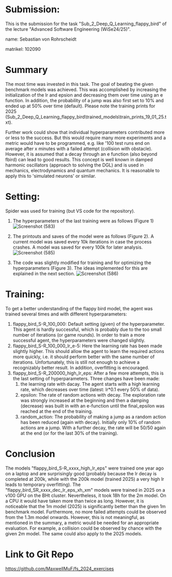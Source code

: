 # Submission:
This is the submission for the task "Sub_2_Deep_Q_Learning_flappy_bird" of the lecture "Advanced Software Engineering (WiSe24/25)".

name: Sebastian von Rohrscheidt

matrikel: 102090

# Summary
The most time was invested in this task. The goal of beating the given benchmark models was achieved. This was accomplished by increasing the initialization of the lr and epsion and decreasing them over time using an e function. In addition, the probability of a jump was also first set to 10% and ended up at 50% over time (default). Please note the training prints for 2025 (Sub_2_Deep_Q_Learning_flappy_bird\trained_models\train_prints_19_01_25.txt).

Further work could show that individual hyperparameters contributed more or less to the success. But this would require many more experiments and a metric would have to be programmed, e.g. like '100 test runs end on average after x minutes with a failed attempt (collision with obstacle). However, it is assumed that a decay through an e function (also beyond fbird) can lead to good results. This concept is well known in damped harmonic oscillators (approach to solving the DGL) and is used in mechanics, electrodynamics and quantum mechanics. It is reasonable to apply this to 'simulated neurons' or similar.

# Setting:
Spider was used for training (but VS code for the repository).
1. The hyperparameters of the last training were as follows (Figure 1)![Screenshot (583)](https://github.com/user-attachments/assets/aa123b22-a290-4448-82d1-21ffff8dba5e)


2. The printouts and saves of the model were as follows (Figure 2). A current model was saved every 10k iterations in case the process crashes. A model was saved for every 100k for later analysis.![Screenshot (585)](https://github.com/user-attachments/assets/97fe0243-2e85-4dfa-bd8a-a616a36d85db)


3. The code was slightly modified for training and for optimizing the hyperparameters (Figure 3). The ideas implemented for this are explained in the next section.
![Screenshot (586)](https://github.com/user-attachments/assets/65099dc9-2cf4-40a8-9eb3-7d7b9f494ff5)


# Training:
To get a better understanding of the flappy bird model, the agent was trained several times and with different hyperparameters:
1. flappy_bird_S-R_100_000: Default setting (given) of the hyperparameter. This agent is hardly successful, which is probably due to the too small number of iterations (or game rounds). In order to train a more successful agent, the hyperparameters were changed slightly.
2. flappy_bird_S-R_100_000_lr_e-5: Here the learning rate has been made slightly higher. This should allow the agent to learn the required actions more quickly, i.e. it should perform better with the same number of iterations. Unfortunately, this is still not enough to achieve a recognizably better result. In addition, overfitting is encouraged.
3. flappy_bird_S-R_200000_high_lr_eps: After a few more attempts, this is the last setting of hyperparameters. Three changes have been made:
    1. the learning rate with dacay. The agent starts with a high learning rate, which decreases over time (latest: lr*0.1 every 50% of data).
    2. epsilon: The rate of random actions with decay. The exploration rate was strongly increased at the beginning and then a damping (decrease) was built in with an e-function until the final_epsilon was reached at the end of the training.
    3. random_action: The probability of making a jump as a random action has been reduced (again with decay). Initially only 10% of random actions are a jump. With a further decay, the rate will be 50/50 again at the end (or for the last 30% of the training).

# Conclusion
The models "flappy_bird_S-R_xxxx_high_lr_eps" were trained one year ago on a laptop and are surprisingly good (probably because the lr decay is completed at 200k, while with the 200k model (trained 2025) a very high lr leads to temporary overfitting).
The "flappy_bird_SR_xxxx_dec_lr_eps_xh_xm" models were trained in 2025 on a v100 GPU on the BHt cluster. Nevertheless, it took 18h for the 2m model. On a CPU it would have taken more than twice as long.
However, it is noticeable that the 1m model (2025) is significantly better than the given 1m benchmark model. Furthermore, no more failed attempts could be observed from the 1.3m model onwards. However, this is not meaningful, as mentioned in the summary, a metric would be needed for an appropriate evaluation. For example, a collision could be observed by chance with the given 2m model. The same could also apply to the 2025 models.

# Link to Git Repo
https://github.com/MaxwellMuF/fs_2024_exercises
